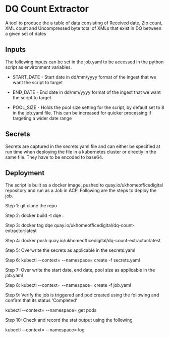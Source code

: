 # DQ Count Extractor

A tool to produce the a table of data consisting of Received date, Zip count, XML count and	Uncompressed byte total of XMLs that exist in DQ between a given set of dates

## Inputs

The following inputs can be set in the job.yaml to be accessed in the python script as environment variables. 

* START_DATE - Start date in dd/mm/yyyy format of the ingest that we want the script to target

* END_DATE - End date in dd/mm/yyyy format of the ingest that we want the script to target

* POOL_SIZE - Holds the pool size setting for the script, by default set to 8 in the job.yaml file. This can be increased for quicker processing if targeting a wider date range

## Secrets

Secrets are captured in the secrets.yaml file and can either be specified at run time when deploying the file in a kubernetes cluster or directly in the same file. They have to be encoded to base64.

## Deployment

The script is built as a docker image, pushed to quay.io/ukhomeofficedigital repository and run as a Job in ACP. Following are the steps to deploy the job.

Step 1: git clone the repo

Step 2: docker build -t dqe .

Step 3: docker tag dqe quay.io/ukhomeofficedigital/dq-count-extractor:latest

Step 4: docker push quay.io/ukhomeofficedigital/dq-count-extractor:latest

Step 5: Overwrite the secrets as applicable in the secrets.yaml

Step 6: kubectl --context=<context> --namespace=<namespace> create -f secrets.yaml

Step 7: Over write the start date, end date, pool size as applicable in the job.yaml

Step 8: kubectl --context=<context> --namespace=<namespace> create -f job.yaml

Step 9: Verify the job is triggered and pod created using the following and confirm that its status 'Completed'

kubectl --context=<context> --namespace=<namespace> get pods

Step 10: Check and record the stat output using the following

kubectl --context=<context> --namespace=<namespace> log <pod name>
